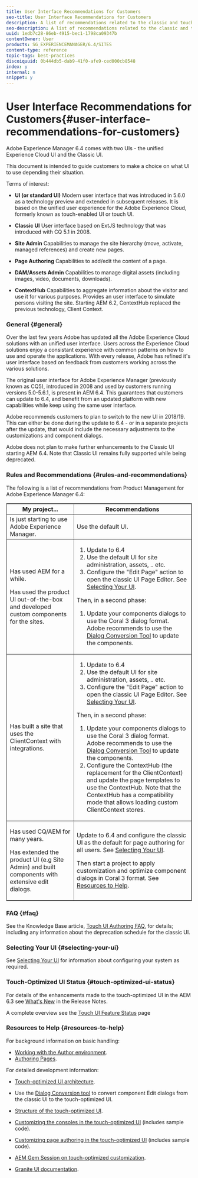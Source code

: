 ```yaml
---
title: User Interface Recommendations for Customers
seo-title: User Interface Recommendations for Customers
description: A list of recommendations related to the classic and touch-optimized user interfaces. 
seo-description: A list of recommendations related to the classic and touch-optimized user interfaces. 
uuid: 1edb7c28-86eb-4915-bec1-1798ca09347b
contentOwner: User
products: SG_EXPERIENCEMANAGER/6.4/SITES
content-type: reference
topic-tags: best-practices
discoiquuid: 0b444db5-dab9-41f0-afe9-ced000cb8548
index: y
internal: n
snippet: y
---
```


# User Interface Recommendations for Customers{#user-interface-recommendations-for-customers}

Adobe Experience Manager 6.4 comes with two UIs - the unified Experience Cloud UI and the Classic UI.

This document is intended to guide customers to make a choice on what UI to use depending their situation.

Terms of interest:

* **UI (or standard UI)** 
  Modern user interface that was introduced in 5.6.0 as a technology preview and extended in subsequent releases. It is based on the unified user experience for the Adobe Experience Cloud, formerly known as touch-enabled UI or touch UI.  

* **Classic UI** 
  User interface based on ExtJS technology that was introduced with CQ 5.1 in 2008.

* **Site Admin** 
  Capabilities to manage the site hierarchy (move, activate, managed references) and create new pages.

* **Page Authoring** 
  Capabilities to add/edit the content of a page.

* **DAM/Assets Admin** 
  Capabilities to manage digital assets (including images, video, documents, downloads).

* **ContextHub** 
  Capabilities to aggregate information about the visitor and use it for various purposes. Provides an user interface to simulate persons visiting the site. Starting AEM 6.2, ContextHub replaced the previous technology, Client Context.

### General {#general}

Over the last few years Adobe has updated all the Adobe Experience Cloud solutions with an unified user interface. Users across the Experience Cloud solutions enjoy a consistant experience with common patterns on how to use and operate the applications. With every release, Adobe has refined it's user interface based on feedback from customers working across the various solutions.

The original user interface for Adobe Experience Manager (previously known as CQ5), introduced in 2008 and used by customers running versions 5.0-5.6.1, is present in AEM 6.4. This guarantees that customers can update to 6.4, and benefit from an updated platform with new capabilities while keep using the same user interface.

Adobe recommends customers to plan to switch to the new UI in 2018/19. This can either be done during the update to 6.4 - or in a separate projects after the update, that would include the necessary adjustments to the customizations and component dialogs.

Adobe does not plan to make further enhancements to the Classic UI starting AEM 6.4. Note that Classic UI remains fully supported while being deprecated.

### Rules and Recommendations {#rules-and-recommendations}

The following is a list of recommendations from Product Management for Adobe Experience Manager 6.4:

<table border="1" cellpadding="1" cellspacing="0" width="100%"> 
 <tbody> 
  <tr> 
   <th>My project...</th> 
   <th>Recommendations</th> 
  </tr> 
  <tr> 
   <td>Is just starting to use Adobe Experience Manager.</td> 
   <td>Use the default UI.</td> 
  </tr> 
  <tr> 
   <td><p>Has used AEM for a while.</p> <p>Has used the product UI out-of-the-box and developed custom components for the sites.<br /> </p> </td> 
   <td> 
    <ol> 
     <li>Update to 6.4</li> 
     <li>Use the default UI for site administration, assets, .. etc.<br /> </li> 
     <li>Configure the "Edit Page" action to open the classic UI Page Editor. See <a href="#selecting-your-ui">Selecting Your UI</a>.</li> 
    </ol> <p>Then, in a second phase:</p> 
    <ol> 
     <li>Update your components dialogs to use the Coral 3 dialog format. Adobe recommends to use the <a href="../../../sites/developing/using/dialog-conversion.md">Dialog Conversion Tool</a> to update the components.</li> 
    </ol> </td> 
  </tr> 
  <tr> 
   <td>Has built a site that uses the ClientContext with integrations.<br /> </td> 
   <td> 
    <ol> 
     <li>Update to 6.4</li> 
     <li>Use the default UI for site administration, assets, .. etc.</li> 
     <li>Configure the "Edit Page" action to open the classic UI Page Editor. See <a href="#selecting-your-ui">Selecting Your UI</a>.</li> 
    </ol> <p>Then, in a second phase:</p> 
    <ol> 
     <li>Update your components dialogs to use the Coral 3 dialog format. Adobe recommends to use the <a href="../../../sites/developing/using/dialog-conversion.md">Dialog Conversion Tool</a> to update the components.</li> 
     <li>Configure the ContextHub (the replacement for the ClientContext) and update the page templates to use the ContextHub. Note that the ContextHub has a compatibility mode that allows loading custom ClientContext stores.</li> 
    </ol> </td> 
  </tr> 
  <tr> 
   <td><p>Has used CQ/AEM for many years.</p> <p>Has extended the product UI (e.g Site Admin) and built components with extensive edit dialogs.</p> </td> 
   <td><p>Update to 6.4 and configure the classic UI as the default for page authoring for all users. See <a href="#selecting-your-ui">Selecting Your UI</a>.</p> <p>Then start a project to apply customization and optimize component dialogs in Coral 3 format. See <a href="#resources-to-help">Resources to Help</a>.<br /> </p> </td> 
  </tr> 
 </tbody> 
</table>

### FAQ {#faq}

See the Knowledge Base article, [Touch UI Authoring FAQ](https://helpx.adobe.com/experience-manager/kb/index/touchui_faq.html), for details; including any information about the deprecation schedule for the classic UI.

### Selecting Your UI {#selecting-your-ui}

See [Selecting Your UI](../../../sites/authoring/using/select-ui.md) for information about configuring your system as required.

### Touch-Optimized UI Status {#touch-optimized-ui-status}

For details of the enhancements made to the touch-optimized UI in the AEM 6.3 see [What's New](../../../release-notes.md#what-s-new) in the Release Notes.

A complete overview see the [Touch UI Feature Status](../../../release-notes/touch-ui-features-status.md) page

### Resources to Help {#resources-to-help}

For background information on basic handling:

* [Working with the Author environment](../../../sites/authoring/using/author-environment.md).
* [Authoring Pages](../../../sites/authoring/using/page-authoring.md).

For detailed development information:

* [Touch-optimized UI architecture](../../../sites/developing/using/touch-ui-concepts.md).
* Use the [Dialog Conversion tool](../../../sites/developing/using/dialog-conversion.md) to convert component Edit dialogs from the classic UI to the touch-optimized UI.  

* [Structure of the touch-optimized UI](../../../sites/developing/using/touch-ui-structure.md).  

* [Customizing the consoles in the touch-optimized UI](../../../sites/developing/using/customizing-consoles-touch.md) (includes sample code).  

* [Customizing page authoring in the touch-optimized UI](../../../sites/developing/using/customizing-page-authoring-touch.md) (includes sample code).  

* [AEM Gem Session on touch-optimized customization](http://docs.adobe.com/content/ddc/en/gems/user-interface-customization-for-aem-6.html).
* [Granite UI documentation](/sites/developing/using/reference-materials/granite-ui/api/index.md).

